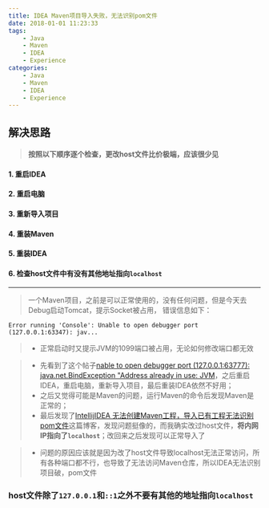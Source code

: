 ```yaml
---
title: IDEA Maven项目导入失败，无法识别pom文件
date: 2018-01-01 11:23:33
tags:
    - Java
    - Maven 
    - IDEA
    - Experience
categories: 
    - Java
    - Maven
    - IDEA
    - Experience
---
```

## 解决思路
> #### 按照以下顺序逐个检查，更改host文件比价极端，应该很少见
#### 1. 重启IDEA
#### 2. 重启电脑
#### 3. 重新导入项目
#### 4. 重装Maven
#### 5. 重装IDEA
#### 6. 检查host文件中有没有其他地址指向`localhost`

-----------

> 一个Maven项目，之前是可以正常使用的，没有任何问题，但是今天去Debug启动Tomcat，提示Socket被占用， 错误信息如下：

```
Error running 'Console': Unable to open debugger port (127.0.0.1:63347): jav...
```
> - 正常启动时又提示JVM的1099端口被占用，无论如何修改端口都无效

> - 先看到了这个帖子[nable to open debugger port (127.0.0.1:63777): java.net.BindException "Address already in use: JVM](http://blog.csdn.net/lutinghuan/article/details/45693577)，之后重启IDEA，重启电脑，重新导入项目，最后重装IDEA依然不好用；
> - 之后又觉得可能是Maven的问题，运行Maven的命令后发现Maven是正常的；
> - 最后发现了[IntellijIDEA 无法创建Maven工程，导入已有工程无法识别pom文件](http://www.jianshu.com/p/fb7bddca7b1e)这篇博客，发现问题挺像的，而我确实改过host文件，**将内网IP指向了`localhost`**；改回来之后发现可以正常导入了

> - 问题的原因应该就是因为改了host文件导致localhost无法正常访问，所有各种端口都不行，也导致了无法访问Maven仓库，所以IDEA无法识别项目破，pom文件
### host文件除了`127.0.0.1`和`::1`之外不要有其他的地址指向`localhost`
